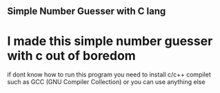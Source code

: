 ## Simple Number Guesser with C lang
# I made this simple number guesser with c out of boredom

if dont know how to run this program you need to install c/c++ compilet such as GCC (GNU Compiler Collection) or you can use anything else